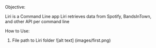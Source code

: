 Objective:

Liri is a Command Line app
Liri retrieves data from Spotify, BandsInTown, and other API per command line

How to Use:

1. File path to Liri folder 
![alt text] (images/first.png)
